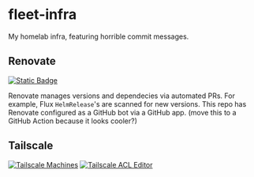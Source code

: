 # fleet-infra

My homelab infra, featuring horrible commit messages.

## Renovate

[![Static Badge](https://img.shields.io/badge/Dashboard-1A1F6C?logo=renovate)](https://developer.mend.io/github/emerconnelly/fleet-infra)

Renovate manages versions and dependecies via automated PRs. For example, Flux `HelmRelease`'s are scanned for new versions. This repo has Renovate configured as a GitHub bot via a GitHub app. (move this to a GitHub Action because it looks cooler?)

## Tailscale

[![Tailscale Machines](https://img.shields.io/badge/Machines-242424?logo=tailscale)](https://login.tailscale.com/admin/machines)
[![Tailscale ACL Editor](https://img.shields.io/badge/ACL%20Editor-242424?logo=tailscale)](https://login.tailscale.com/admin/machines)
